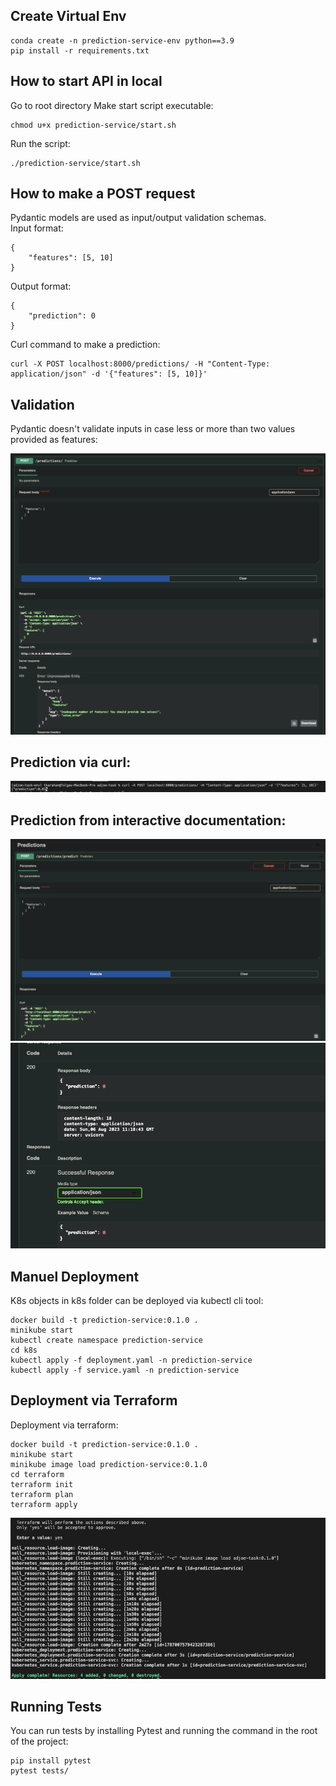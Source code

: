 ## Create Virtual Env
    conda create -n prediction-service-env python==3.9
    pip install -r requirements.txt

## How to start API in local
Go to root directory 
Make start script executable:  
    
    chmod u+x prediction-service/start.sh

Run the script:

    ./prediction-service/start.sh

## How to make a POST request
Pydantic models are used as input/output validation schemas.    
Input format:   

    {
        "features": [5, 10]
    }

Output format:  

    {
        "prediction": 0
    }

Curl command to make a prediction:

    curl -X POST localhost:8000/predictions/ -H "Content-Type: application/json" -d '{"features": [5, 10]}'

## Validation

Pydantic doesn't validate inputs in case less or more than two values provided as features:


![Invalid Input Example](/images/validation.png)

## Prediction via curl:

![Prediction via curl](images/prediction-cmd.png)

## Prediction from interactive documentation:

![Prediction via interactive documentation](images/prediction-doc1.png)
![Prediction via interactive documentation](images/prediction-doc2.png)

## Manuel Deployment
K8s objects in k8s folder can be deployed via kubectl cli tool:

    docker build -t prediction-service:0.1.0 .
    minikube start
    kubectl create namespace prediction-service
    cd k8s
    kubectl apply -f deployment.yaml -n prediction-service
    kubectl apply -f service.yaml -n prediction-service

## Deployment via Terraform
Deployment via terraform:

    docker build -t prediction-service:0.1.0 .
    minikube start
    minikube image load prediction-service:0.1.0
    cd terraform
    terraform init
    terraform plan
    terraform apply

![Deployment via Terraform](images/terraform.png)
## Running Tests
You can run tests by installing Pytest and running the command in the root of the project:

    pip install pytest
    pytest tests/
